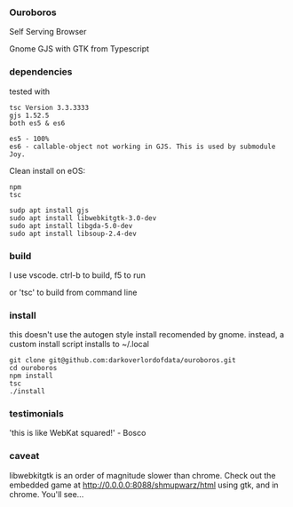 ### Ouroboros ###

Self Serving Browser

Gnome GJS with GTK from Typescript

### dependencies

tested with 

    tsc Version 3.3.3333
    gjs 1.52.5 
    both es5 & es6

    es5 - 100%
    es6 - callable-object not working in GJS. This is used by submodule Joy.

Clean install on eOS:

    npm
    tsc

    sudp apt install gjs
    sudo apt install libwebkitgtk-3.0-dev
    sudo apt install libgda-5.0-dev
    sudo apt install libsoup-2.4-dev

### build

I use vscode. ctrl-b to build, f5 to run

or 'tsc' to build from command line
### install

this doesn't use the autogen style install recomended by gnome.
instead, a custom install script installs to ~/.local

```
git clone git@github.com:darkoverlordofdata/ouroboros.git
cd ouroboros
npm install
tsc 
./install
```

### testimonials

'this is like WebKat squared!' - Bosco


### caveat

libwebkitgtk is an order of magnitude slower than chrome. Check out the embedded game at http://0.0.0.0:8088/shmupwarz/html using gtk, and in chrome. You'll see...